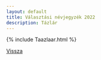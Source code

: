 ```yaml
---
layout: default
title: Választási névjegyzék 2022
description: Tázlár
---
```


{% include Taazlaar.html %}

[Vissza](./)